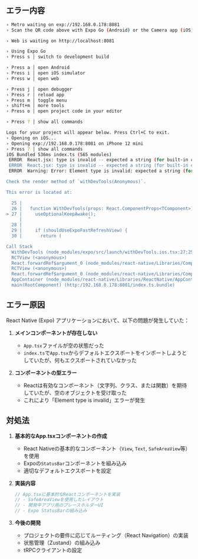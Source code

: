 ## エラー内容
```bash
› Metro waiting on exp://192.168.0.178:8081
› Scan the QR code above with Expo Go (Android) or the Camera app (iOS)

› Web is waiting on http://localhost:8081

› Using Expo Go
› Press s │ switch to development build

› Press a │ open Android
› Press i │ open iOS simulator
› Press w │ open web

› Press j │ open debugger
› Press r │ reload app
› Press m │ toggle menu
› shift+m │ more tools
› Press o │ open project code in your editor

› Press ? │ show all commands

Logs for your project will appear below. Press Ctrl+C to exit.
› Opening on iOS...
› Opening exp://192.168.0.178:8081 on iPhone 12 mini
› Press ? │ show all commands
iOS Bundled 536ms index.ts (565 modules)
 ERROR  React.jsx: type is invalid -- expected a string (for built-in components) or a class/function (for composite components) but got: %s.%s object  You likely forgot to export your component from the file it's defined in, or you might have mixed up default and named imports.
 ERROR  React.jsx: type is invalid -- expected a string (for built-in components) or a class/function (for composite components) but got: %s.%s object  You likely forgot to export your component from the file it's defined in, or you might have mixed up default and named imports.
 ERROR  Warning: Error: Element type is invalid: expected a string (for built-in components) or a class/function (for composite components) but got: object. You likely forgot to export your component from the file it's defined in, or you might have mixed up default and named imports.

Check the render method of `withDevTools(Anonymous)`.

This error is located at:

  25 |
  26 |   function WithDevTools(props: React.ComponentProps<TComponent>) {
> 27 |     useOptionalKeepAwake();
     |                         ^
  28 |
  29 |     if (shouldUseExpoFastRefreshView) {
  30 |       return (

Call Stack
  WithDevTools (node_modules/expo/src/launch/withDevTools.ios.tsx:27:25)
  RCTView (<anonymous>)
  React.forwardRef$argument_0 (node_modules/react-native/Libraries/Components/View/View.js:32:34)
  RCTView (<anonymous>)
  React.forwardRef$argument_0 (node_modules/react-native/Libraries/Components/View/View.js:32:34)
  AppContainer (node_modules/react-native/Libraries/ReactNative/AppContainer-dev.js:88:11)
  main(RootComponent) (http:/192.168.0.178:8081/index.ts.bundle)

```


## エラー原因
React Native (Expo) アプリケーションにおいて、以下の問題が発生していた：

1. **メインコンポーネントが存在しない**
   - `App.tsx`ファイルが空の状態だった
   - `index.ts`で`App.tsx`からデフォルトエクスポートをインポートしようとしていたが、何もエクスポートされていなかった

2. **コンポーネントの型エラー**
   - Reactは有効なコンポーネント（文字列、クラス、または関数）を期待していたが、空のオブジェクトを受け取った
   - これにより「Element type is invalid」エラーが発生

## 対処法
1. **基本的なApp.tsxコンポーネントの作成**
   - React Nativeの基本的なコンポーネント（`View`, `Text`, `SafeAreaView`等）を使用
   - Expoの`StatusBar`コンポーネントを組み込み
   - 適切なデフォルトエクスポートを設定

2. **実装内容**
   ```typescript
   // App.tsxに基本的なReactコンポーネントを実装
   // - SafeAreaViewを使用したレイアウト
   // - 開発中アプリ用のプレースホルダーUI
   // - Expo StatusBarの組み込み
   ```

3. **今後の開発**
   - プロジェクトの要件に応じてルーティング（React Navigation）の実装
   - 状態管理（Zustand）の組み込み
   - tRPCクライアントの設定
